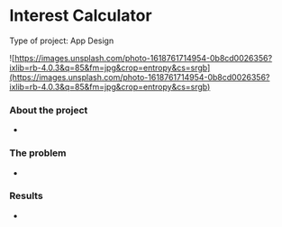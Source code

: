 # Interest Calculator

Type of project: App Design

![https://images.unsplash.com/photo-1618761714954-0b8cd0026356?ixlib=rb-4.0.3&q=85&fm=jpg&crop=entropy&cs=srgb](https://images.unsplash.com/photo-1618761714954-0b8cd0026356?ixlib=rb-4.0.3&q=85&fm=jpg&crop=entropy&cs=srgb)

### About the project

- 

### The problem

- 

### Results

-